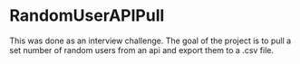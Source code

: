 # RandomUserAPIPull

This was done as an interview challenge. The goal of the project is to pull a set number of random users from an api and export them to a .csv file.
